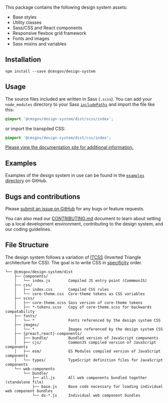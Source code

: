 This package contains the following design system assets:

- Base styles
- Utility classes
- Sass/CSS and React components
- Responsive flexbox grid framework
- Fonts and images
- Sass mixins and variables

## Installation

```
npm install --save @cmsgov/design-system
```

## Usage

The source files included are written in Sass (`.scss`). You can add your `node_modules` directory to your Sass [`includePaths`](https://github.com/sass/node-sass#includepaths) and import the file like this:

```css
@import '@cmsgov/design-system/dist/scss/index';
```

or import the transpiled CSS:

```css
@import '@cmsgov/design-system/dist/css/index';
```

[Please view the documentation site for additional information.](https://design.cms.gov/)

## Examples

Examples of the design system in use can be found in the [`examples` directory](https://github.com/CMSgov/design-system/tree/main/examples) on GitHub.

## Bugs and contributions

Please [submit an issue on GitHub](https://github.com/CMSgov/design-system) for any bugs or feature requests.

You can also read our [CONTRIBUTING.md](https://github.com/CMSgov/design-system/blob/main/CONTRIBUTING.md) document to learn about setting up a local development environment, contributing to the design system, and our coding guidelines.

## File Structure

The design system follows a variation of [ITCSS](http://thomasbyttebier.be/blog/less-css-mess) (Inverted Triangle architecture for CSS). The goal is to write CSS in [specificity](https://developer.mozilla.org/en-US/docs/Web/CSS/Specificity) order.

```
└── @cmsgov/design-system/dist
    ├── components/
    │   └── index.js        Compiled JS entry point (CommmonJS)
    ├── css/
    │   ├── index.css       Compiled CSS rules
    │   └── core-theme.css  Core-theme tokens as CSS variables
    ├── scss/
    │   ├── core-theme.scss Sass version of core-theme tokens
    │   ├── *-tokens.scss   Copy of core-theme.scss for backwards compatability
    ├── fonts/
    │   └── *               Fonts referenced by the design system CSS
    ├── images/
    │   └── *               Images referenced by the design system CSS
    ├── {preact,react}-components/
    │   ├── bundle/         Bundled version of JavaScript components
    │   ├── cjs/            CommonJS compiled version of JavaScript components
    │   ├── esm/            ES Modules compiled version of JavaScript components
    │   └── types/          TypeScript definition files for JavaScript components
    └── web-components
        └── bundle/
            ├── all.js      All web components bundled together (standalone file)
            ├── base.js     Base code necessary for loading individual web component bundles
            └── ds-*.js     Individual web component bundles
```
